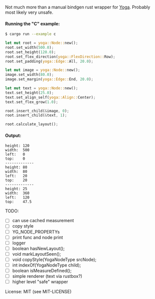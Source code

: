 Not much more than a manual bindgen rust wrapper for [Yoga](https://github.com/facebook/yoga). Probably most likely very unsafe.

#### Running the "C" example:

```bash
$ cargo run --example c
```

```rust
let mut root = yoga::Node::new();
root.set_width(500.0);
root.set_height(120.0);
root.set_flex_direction(yoga::FlexDirection::Row);
root.set_padding(yoga::Edge::All, 20.0);

let mut image = yoga::Node::new();
image.set_width(80.0);
image.set_margin(yoga::Edge::End, 20.0);

let mut text = yoga::Node::new();
text.set_height(25.0);
text.set_align_self(yoga::Align::Center);
text.set_flex_grow(1.0);

root.insert_child(&image, 0);
root.insert_child(&text, 1);

root.calculate_layout();
```

#### Output:

```text
height: 120
width:  500
left:   0
top:    0
-------------
height: 80
width:  80
left:   20
top:    20
-------------
height: 25
width:  360
left:   120
top:    47.5
```

TODO:

- [ ] can use cached measurement
- [ ] copy style
- [ ] YG_NODE_PROPERTYs
- [ ] print func and node print
- [ ] logger
- [ ] boolean hasNewLayout();
- [ ] void markLayoutSeen();
- [ ] void copyStyle(YogaNodeType srcNode);
- [ ] int indexOf(YogaNodeType child);
- [ ] boolean isMeasureDefined();
- [ ] simple renderer (text via rustbox?)
- [ ] higher level "safe" wrapper

License: MIT (see MIT-LICENSE)
